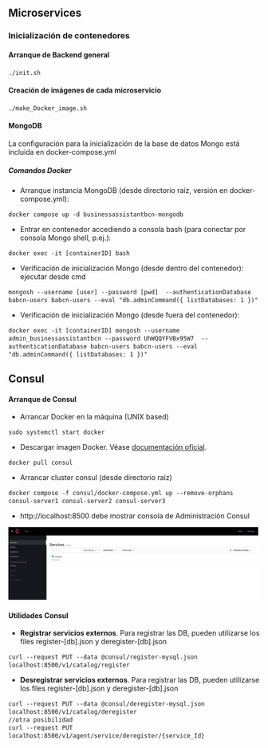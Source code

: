

## Microservices

### Inicialización de contenedores

#### Arranque de Backend general
```
./init.sh
```

#### Creación de imágenes de cada microservicio
```
./make_Docker_image.sh
```
#### MongoDB

La configuración para la inicialización de la base de datos Mongo está incluida en docker-compose.yml

##### Comandos Docker 

- Arranque instancia MongoDB (desde directorio raíz, versión en docker-compose.yml):
```
docker compose up -d businessassistantbcn-mongodb
```

- Entrar en contenedor accediendo a consola bash (para conectar por consola Mongo shell, p.ej.):
```
docker exec -it [containerID] bash
```

- Verificación de inicialización Mongo (desde dentro del contenedor): ejecutar desde cmd
```
mongosh --username [user] --password [pwd]  --authenticationDatabase babcn-users babcn-users --eval "db.adminCommand({ listDatabases: 1 })"
```

- Verificación de inicialización Mongo (desde fuera del contenedor):

```
docker exec -it [containerID] mongosh --username admin_businessassistantbcn --password UhWQQYFVBx95W7  --authenticationDatabase babcn-users babcn-users --eval "db.adminCommand({ listDatabases: 1 })"
```



## Consul



#### Arranque de Consul

- Arrancar Docker en la máquina (UNIX based)
```
sudo systemctl start docker 
```
- Descargar imagen Docker. Véase [documentación oficial](https://hub.docker.com/_/consul).
```
docker pull consul
```

- Arrancar cluster consul (desde directorio raíz)
```
docker compose -f consul/docker-compose.yml up --remove-orphans consul-server1 consul-server2 consul-server3
```

- http://localhost:8500 debe mostrar consola de Administración Consul 

![Administracion Consul](../img/Consul.png)


#### Utilidades Consul
- **Registrar servicios externos**. Para registrar las DB, pueden utilizarse los files register-[db].json y deregister-[db].json
```
curl --request PUT --data @consul/register-mysql.json localhost:8500/v1/catalog/register
```
- **Desregistrar servicios externos**. Para registrar las DB, pueden utilizarse los files register-[db].json y deregister-[db].json
```
curl --request PUT --data @consul/deregister-mysql.json localhost:8500/v1/catalog/deregister
//otra posibilidad
curl --request PUT localhost:8500/v1/agent/service/deregister/{service_Id}
```



